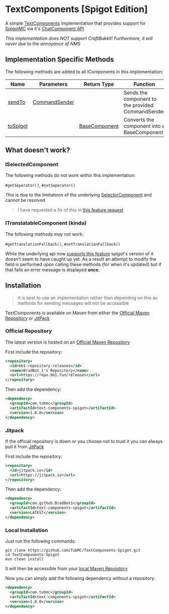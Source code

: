 # TextComponents [Spigot Edition]

A simple [TextComponents](https://github.com/TubMC/TextComponents) implementation that provides support for [SpigotMC](https://hub.spigotmc.org/) via it's [ChatComponent API](https://www.spigotmc.org/wiki/the-chat-component-api/)

*This implementation does NOT support CraftBukkit! Furthermore, it will never due to the annoyance of NMS*

## Implementation Specific Methods

The following methods are added to all IComponents in this implementation:

| Name     | Parameters    | Return Type   | Function                                          |
|----------|---------------|---------------|---------------------------------------------------|
| [sendTo](https://github.com/TubMC/TextComponents-Spigot/blob/master/src/main/java/com/tubmc/text/ImplementationSpecificComponentMethods.java#L35)   | [CommandSender](https://github.com/Bukkit/Bukkit/blob/master/src/main/java/org/bukkit/command/CommandSender.java) |               | Sends the component to the provided CommandSender |
| [toSpigot](https://github.com/TubMC/TextComponents-Spigot/blob/master/src/main/java/com/tubmc/text/ImplementationSpecificComponentMethods.java#L39) |               | [BaseComponent](https://github.com/SpigotMC/BungeeCord/blob/master/chat/src/main/java/net/md_5/bungee/api/chat/BaseComponent.java) | Converts the component into a BaseComponent       |

## What doesn't work?

### ISelectedComponent

The following methods do not work within this implementation:

`#getSeperator()`, `#setSeperator()`

This is due to the limitations of the underlying [SelectorComponent](https://github.com/SpigotMC/BungeeCord/blob/master/chat/src/main/java/net/md_5/bungee/api/chat/SelectorComponent.java) and cannot be resolved

> I have requested a fix of this in [this feature request](https://github.com/SpigotMC/BungeeCord/issues/3512)

### ITranslatableComponent (kinda)

The following methods *may* not work:

`#getTranslationFallback()`, `#setTranslationFallback()`

While the underlying api now [supports this feature](https://github.com/SpigotMC/BungeeCord/blob/master/chat/src/main/java/net/md_5/bungee/api/chat/TranslatableComponent.java#L36) spigot's version of it doesn't seem to have caught up yet. As a result an attempt to modify the field is performed upon calling these methods (for when it's updated) but if that fails an error message is displayed **once**.

## Installation

> It is best to use an implementation rather than depending on this as  methods for sending messages will not be accessible

TextComponents is available on Maven from either the [Official Maven Repository](https://repo.bb1.fun/#/releases/com/tubmc/text-components-spigot) or [JitPack](https://jitpack.io/#TubMC/TextComponents-Spigot)

### Official Repository

The latest version is hosted on an [Official Maven Repository](https://repo.bb1.fun/#/releases/com/tubmc/text-components-spigot)

First include the repository:

```xml
<repository>
  <id>bb1-repository-releases</id>
  <name>BradBot_1's Repository</name>
  <url>https://repo.bb1.fun/releases</url>
</repository>
```

Then add the dependency:

```xml
<dependency>
  <groupId>com.tubmc</groupId>
  <artifactId>text-components-spigot</artifactId>
  <version>1.0.0</version>
</dependency>
```

### Jitpack

If the official repository is down or you choose not to trust it you can always pull it from [JitPack](https://jitpack.io/#TubMC/TextComponents-Spigot)

First include the repository:

```xml
<repository>
  <id>jitpack.io</id>
  <url>https://jitpack.io</url>
</repository>
```

Then add the dependency:

```xml
<dependency>
  <groupId>com.github.BradBot1</groupId>
  <artifactId>text-components-spigot</artifactId>
  <version>LATEST</version>
</dependency>
```

### Local Installation

Just run the following commands:

```shell
git clone https://github.com/TubMC/TextComponents-Spigot.git
cd TextComponents-Spigot
mvn clean install
```

It will then be accessible from your [local Maven Repoistory](https://www.javatpoint.com/maven-repository)

Now you can simply add the following dependency without a repository:

```xml
<dependency>
  <groupId>com.tubmc</groupId>
  <artifactId>text-components-spigot</artifactId>
  <version>1.0.0</version>
</dependency>
```